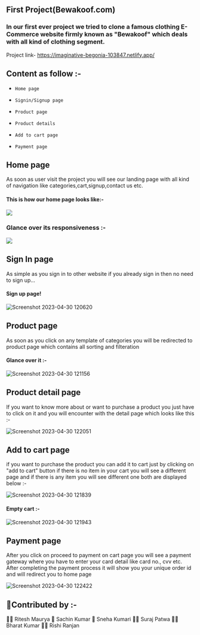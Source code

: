  ## First Project(Bewakoof.com)
### In our first ever project we tried to clone a famous clothing E-Commerce website firmly known as "Bewakoof" which deals with all kind of clothing segment.

Project link- https://imaginative-begonia-103847.netlify.app/

## Content as follow :-
- `Home page`

- `Signin/Signup page`

- `Product page`

- `Product details`

- `Add to cart page`

- `Payment page`

 ##  Home page
 As soon as user visit the project you will see our landing page with all kind of navigation like categories,cart,signup,contact us etc.
 #### This is how our home page looks like:-
 <img src = "https://user-images.githubusercontent.com/121008037/235338896-09ea25cb-6588-4b2b-8ef3-6479259efa0b.png">

### Glance over its responsiveness :-
 <img src = "https://user-images.githubusercontent.com/121008037/235338975-4cf61db7-25c0-4d4a-971a-f54ce3369aeb.png" >

## Sign In page
As simple as you sign in to other website if you already sign in then no need to sign up...
#### Sign up page! 


![Screenshot 2023-04-30 120620](https://user-images.githubusercontent.com/121008037/235339490-b6845af8-155a-4719-b2f8-0e8e45b03ed8.png)
 ## Product page
 As soon as you click on any template of categories you will be redirected to product page which contains all sorting and filteration
 #### Glance over it :-
 
 ![Screenshot 2023-04-30 121156](https://user-images.githubusercontent.com/121008037/235339552-b1cb3dd1-1697-4e8b-b20a-7be8c23b75de.png)
 
 ## Product detail page
 If you want to know more about or want to purchase a product you just have to click on it and you will encounter with the detail page which looks like this :-
 

![Screenshot 2023-04-30 122051](https://user-images.githubusercontent.com/121008037/235339890-8f81bac7-ab13-481c-91e2-fc15616c9357.png)

## Add to cart page
if you want to purchase the product you can add it to cart just by clicking on "add to cart" button 
if there is no item in your cart you will see a different page and if there is any item you will see different one both are displayed below :-

![Screenshot 2023-04-30 121839](https://user-images.githubusercontent.com/121008037/235339811-e829bcfd-bedb-40a6-845e-35d3b44ed068.png)

#### Empty cart :- 

![Screenshot 2023-04-30 121943](https://user-images.githubusercontent.com/121008037/235339849-0b72dec5-07f9-48ee-a462-60f734d5f061.png)

## Payment page
After you click on proceed to payment on cart page you will see a payment gateway where you have to enter your card detail like card no., cvv etc.
After completing the payment process it will show you your unique order id and will redirect you to home page

![Screenshot 2023-04-30 122422](https://user-images.githubusercontent.com/121008037/235340023-9849e598-9b51-4d2f-9c5a-5b63bcc40e8e.png)
## 🚀Contributed by :- 
🧑‍🦱 Ritesh Maurya
🧑‍ Sachin Kumar
👧 Sneha Kumari
🧑‍🦱 Suraj Patwa
🧑‍🦱Bharat Kumar
🧑‍🦱 Rishi Ranjan
